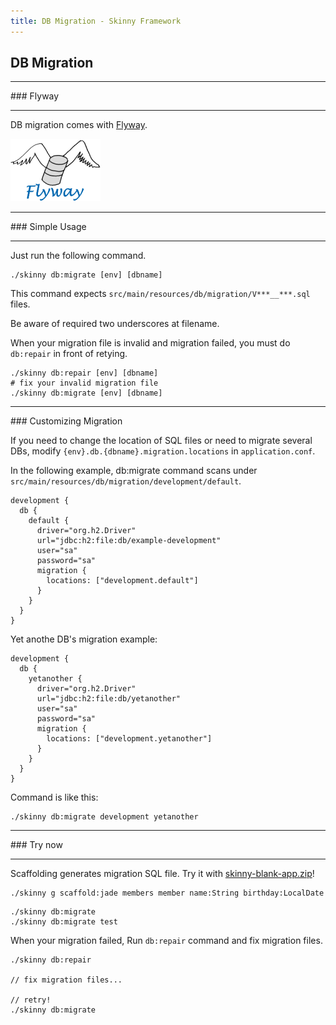 ```yaml
---
title: DB Migration - Skinny Framework
---
```


## DB Migration

<hr/>
### Flyway
<hr/>

DB migration comes with [Flyway](http://flywaydb.org/).

![Flyway Logo](images/flyway.png)

<hr/>
### Simple Usage
<hr/>

Just run the following command.

```
./skinny db:migrate [env] [dbname]
````

This command expects `src/main/resources/db/migration/V***__***.sql` files. 

Be aware of required two underscores at filename.

When your migration file is invalid and migration failed, you must do `db:repair` in front of retying.

```
./skinny db:repair [env] [dbname]
# fix your invalid migration file
./skinny db:migrate [env] [dbname]
```

<hr/>
### Customizing Migration

If you need to change the location of SQL files or need to migrate several DBs, modify `{env}.db.{dbname}.migration.locations` in `application.conf`.

In the following example, db:migrate command scans under `src/main/resources/db/migration/development/default`.

```
development {
  db {
    default {
      driver="org.h2.Driver"
      url="jdbc:h2:file:db/example-development"
      user="sa"
      password="sa"
      migration {
        locations: ["development.default"]
      }
    }
  }
}
```

Yet anothe DB's migration example:

```
development {
  db {
    yetanother {
      driver="org.h2.Driver"
      url="jdbc:h2:file:db/yetanother"
      user="sa"
      password="sa"
      migration {
        locations: ["development.yetanother"]
      }
    }
  }
}
```

Command is like this:

```
./skinny db:migrate development yetanother
```

<hr/>
### Try now
<hr/>

Scaffolding generates migration SQL file. Try it with [skinny-blank-app.zip](https://github.com/skinny-framework/skinny-framework/releases)!

```
./skinny g scaffold:jade members member name:String birthday:LocalDate
```

```
./skinny db:migrate
./skinny db:migrate test
````

When your migration failed, Run `db:repair` command and fix migration files.

```
./skinny db:repair

// fix migration files...

// retry!
./skinny db:migrate
```

